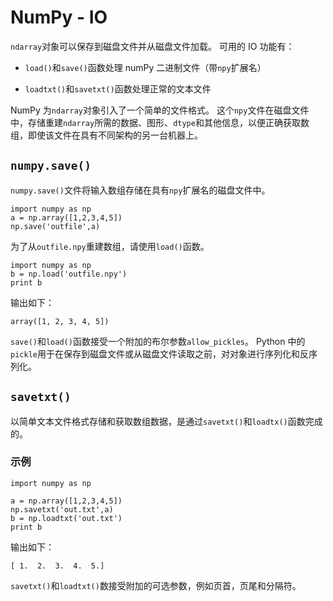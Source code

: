 

# NumPy  - IO

`ndarray`对象可以保存到磁盘文件并从磁盘文件加载。 可用的 IO 功能有：

* `load()`和`save()`函数处理 numPy 二进制文件（带`npy`扩展名）

* `loadtxt()`和`savetxt()`函数处理正常的文本文件

NumPy 为`ndarray`对象引入了一个简单的文件格式。 这个`npy`文件在磁盘文件中，存储重建`ndarray`所需的数据、图形、`dtype`和其他信息，以便正确获取数组，即使该文件在具有不同架构的另一台机器上。

## `numpy.save()`

`numpy.save()`文件将输入数组存储在具有`npy`扩展名的磁盘文件中。

```
import numpy as np 
a = np.array([1,2,3,4,5]) 
np.save('outfile',a)
```

为了从`outfile.npy`重建数组，请使用`load()`函数。

```
import numpy as np 
b = np.load('outfile.npy')  
print b 
```

输出如下：

```
array([1, 2, 3, 4, 5])

```

`save()`和`load()`函数接受一个附加的布尔参数`allow_pickles`。 Python 中的`pickle`用于在保存到磁盘文件或从磁盘文件读取之前，对对象进行序列化和反序列化。

## `savetxt()`

以简单文本文件格式存储和获取数组数据，是通过`savetxt()`和`loadtx()`函数完成的。

### 示例

```
import numpy as np 

a = np.array([1,2,3,4,5]) 
np.savetxt('out.txt',a) 
b = np.loadtxt('out.txt')  
print b 
```

输出如下：

```
[ 1.  2.  3.  4.  5.] 

```

`savetxt()`和`loadtxt()`数接受附加的可选参数，例如页首，页尾和分隔符。

